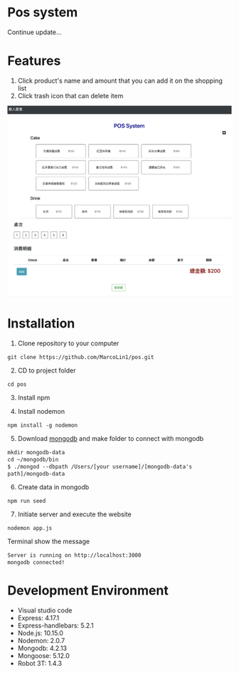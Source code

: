 # Pos system
Continue update...

# Features
1. Click product's name and amount that you can add it on the shopping list
2. Click trash icon that can delete item

![image](https://github.com/MarcoLin1/pos/blob/master/Pos_v1.png)
![image](https://github.com/MarcoLin1/pos/blob/master/Pos_v2.png)

# Installation
1. Clone repository to your computer
```
git clone https://github.com/MarcoLin1/pos.git
```
2. CD to project folder
```
cd pos
```
3. Install npm 

4. Install nodemon
```
npm install -g nodemon
```
5. Download [mongodb](https://www.mongodb.com/) and make folder to connect with mongodb 
```
mkdir mongodb-data
cd ~/mongodb/bin
$ ./mongod --dbpath /Users/[your username]/[mongodb-data's path]/mongodb-data
```
6. Create data in mongodb
```
npm run seed
```
7. Initiate server and execute the website
```
nodemon app.js
```
Terminal show the message 
```
Server is running on http://localhost:3000 
mongodb connected!
```

# Development Environment 
* Visual studio code 
* Express: 4.17.1
* Express-handlebars: 5.2.1
* Node.js: 10.15.0
* Nodemon: 2.0.7
* Mongodb: 4.2.13
* Mongoose: 5.12.0
* Robot 3T: 1.4.3

